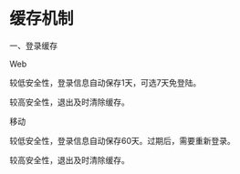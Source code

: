 # 缓存机制

一、登录缓存

Web

较低安全性，登录信息自动保存1天，可选7天免登陆。

较高安全性，退出及时清除缓存。

移动

较低安全性，登录信息自动保存60天。过期后，需要重新登录。

较高安全性，退出及时清除缓存。

